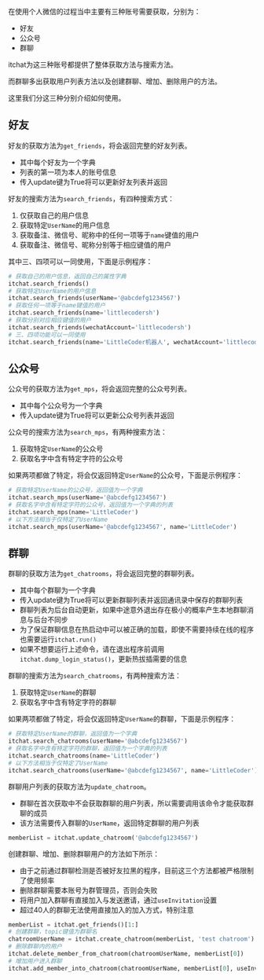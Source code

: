 在使用个人微信的过程当中主要有三种账号需要获取，分别为：
* 好友
* 公众号
* 群聊

itchat为这三种账号都提供了整体获取方法与搜索方法。

而群聊多出获取用户列表方法以及创建群聊、增加、删除用户的方法。

这里我们分这三种分别介绍如何使用。

## 好友

好友的获取方法为`get_friends`，将会返回完整的好友列表。
* 其中每个好友为一个字典
* 列表的第一项为本人的账号信息
* 传入update键为True将可以更新好友列表并返回

好友的搜索方法为`search_friends`，有四种搜索方式：
1. 仅获取自己的用户信息
2. 获取特定`UserName`的用户信息
3. 获取备注、微信号、昵称中的任何一项等于`name`键值的用户
4. 获取备注、微信号、昵称分别等于相应键值的用户

其中三、四项可以一同使用，下面是示例程序：

```python
# 获取自己的用户信息，返回自己的属性字典
itchat.search_friends()
# 获取特定UserName的用户信息
itchat.search_friends(userName='@abcdefg1234567')
# 获取任何一项等于name键值的用户
itchat.search_friends(name='littlecodersh')
# 获取分别对应相应键值的用户
itchat.search_friends(wechatAccount='littlecodersh')
# 三、四项功能可以一同使用
itchat.search_friends(name='LittleCoder机器人', wechatAccount='littlecodersh')
```

## 公众号

公众号的获取方法为`get_mps`，将会返回完整的公众号列表。
* 其中每个公众号为一个字典
* 传入update键为True将可以更新公众号列表并返回

公众号的搜索方法为`search_mps`，有两种搜索方法：
1. 获取特定`UserName`的公众号
2. 获取名字中含有特定字符的公众号

如果两项都做了特定，将会仅返回特定`UserName`的公众号，下面是示例程序：

```python
# 获取特定UserName的公众号，返回值为一个字典
itchat.search_mps(userName='@abcdefg1234567')
# 获取名字中含有特定字符的公众号，返回值为一个字典的列表
itchat.search_mps(name='LittleCoder')
# 以下方法相当于仅特定了UserName
itchat.search_mps(userName='@abcdefg1234567', name='LittleCoder')
```

## 群聊

群聊的获取方法为`get_chatrooms`，将会返回完整的群聊列表。
* 其中每个群聊为一个字典
* 传入update键为True将可以更新群聊列表并返回通讯录中保存的群聊列表
* 群聊列表为后台自动更新，如果中途意外退出存在极小的概率产生本地群聊消息与后台不同步
* 为了保证群聊信息在热启动中可以被正确的加载，即使不需要持续在线的程序也需要运行`itchat.run()`
* 如果不想要运行上述命令，请在退出程序前调用`itchat.dump_login_status()`，更新热拔插需要的信息

群聊的搜索方法为`search_chatrooms`，有两种搜索方法：
1. 获取特定`UserName`的群聊
2. 获取名字中含有特定字符的群聊

如果两项都做了特定，将会仅返回特定`UserName`的群聊，下面是示例程序：

```python
# 获取特定UserName的群聊，返回值为一个字典
itchat.search_chatrooms(userName='@abcdefg1234567')
# 获取名字中含有特定字符的群聊，返回值为一个字典的列表
itchat.search_chatrooms(name='LittleCoder')
# 以下方法相当于仅特定了UserName
itchat.search_chatrooms(userName='@abcdefg1234567', name='LittleCoder')
```

群聊用户列表的获取方法为`update_chatroom`。
* 群聊在首次获取中不会获取群聊的用户列表，所以需要调用该命令才能获取群聊的成员
* 该方法需要传入群聊的`UserName`，返回特定群聊的用户列表

```python
memberList = itchat.update_chatroom('@abcdefg1234567')
```

创建群聊、增加、删除群聊用户的方法如下所示：
* 由于之前通过群聊检测是否被好友拉黑的程序，目前这三个方法都被严格限制了使用频率
* 删除群聊需要本账号为群管理员，否则会失败
* 将用户加入群聊有直接加入与发送邀请，通过`useInvitation`设置
* 超过40人的群聊无法使用直接加入的加入方式，特别注意

```python
memberList = itchat.get_friends()[1:]
# 创建群聊，topic键值为群聊名
chatroomUserName = itchat.create_chatroom(memberList, 'test chatroom')
# 删除群聊内的用户
itchat.delete_member_from_chatroom(chatroomUserName, memberList[0])
# 增加用户进入群聊
itchat.add_member_into_chatroom(chatroomUserName, memberList[0], useInvitation=False)
```

